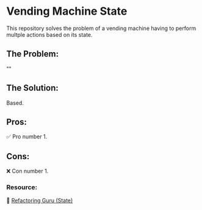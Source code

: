 # Vending Machine State

This repository solves the problem of a vending machine having to perform multple actions based on its state.

## The Problem:

""

## The Solution:

Based.

## Pros:
 
 ✅ Pro number 1.

## Cons:

 ❌ Con number 1.


### **Resource:**

 🔗 [Refactoring Guru (State)](https://refactoring.guru/design-patterns/state)
